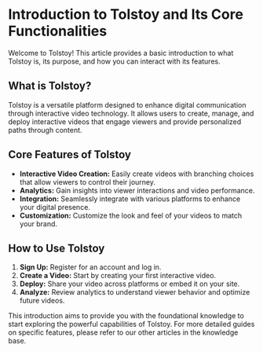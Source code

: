 # Introduction to Tolstoy and Its Core Functionalities

Welcome to Tolstoy! This article provides a basic introduction to what Tolstoy is, its purpose, and how you can interact with its features.

## What is Tolstoy?
Tolstoy is a versatile platform designed to enhance digital communication through interactive video technology. It allows users to create, manage, and deploy interactive videos that engage viewers and provide personalized paths through content.

## Core Features of Tolstoy
- **Interactive Video Creation:** Easily create videos with branching choices that allow viewers to control their journey.
- **Analytics:** Gain insights into viewer interactions and video performance.
- **Integration:** Seamlessly integrate with various platforms to enhance your digital presence.
- **Customization:** Customize the look and feel of your videos to match your brand.

## How to Use Tolstoy
1. **Sign Up:** Register for an account and log in.
2. **Create a Video:** Start by creating your first interactive video.
3. **Deploy:** Share your video across platforms or embed it on your site.
4. **Analyze:** Review analytics to understand viewer behavior and optimize future videos.

This introduction aims to provide you with the foundational knowledge to start exploring the powerful capabilities of Tolstoy. For more detailed guides on specific features, please refer to our other articles in the knowledge base.